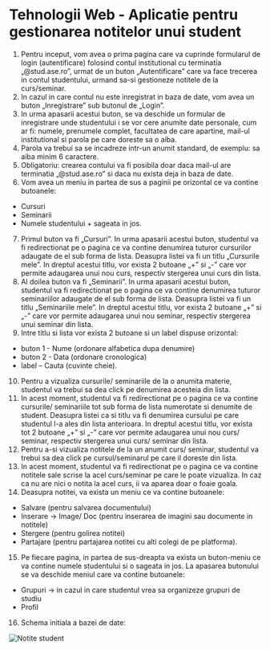 # Tehnologii Web - Aplicatie pentru gestionarea notitelor unui student
1.	Pentru inceput, vom avea o prima pagina care va cuprinde formularul de login (autentificare) folosind contul institutional cu terminatia „@stud.ase.ro”, urmat de un buton „Autentificare” care va face trecerea in contul studentului, urmand sa-si gestioneze notitele de la curs/seminar. 
2.	In cazul in care contul nu este inregistrat in baza de date, vom avea un buton „Inregistrare” sub butonul de „Login”. 
3.	In urma apasarii acestui buton, se va deschide un formular de inregistrare unde studentului i se vor cere anumite date personale, cum ar fi: numele, prenumele complet, facultatea de care apartine, mail-ul institutional si parola pe care doreste sa o aiba.
4.	Parola va trebui sa se incadreze intr-un anumit standard, de exemplu: sa aiba minim 6 caractere.
5.	Obligatoriu: crearea contului va fi posibila doar daca mail-ul are terminatia „@stud.ase.ro” si daca nu exista deja in baza de date.
6.	Vom avea un meniu in partea de sus a paginii pe orizontal ce va contine butoanele: 
-	Cursuri
-	Seminarii
-	Numele studentului + sageata in jos. 
7.	Primul buton va fi „Cursuri”. In urma apasarii acestui buton, studentul va fi redirectionat pe o pagina ce va contine denumirea tuturor cursurilor adaugate de el sub forma de lista. Deasupra listei va fi un titlu „Cursurile mele”. In dreptul acestui titlu, vor exista 2 butoane „+” si „-” care vor permite adaugarea unui nou curs, respectiv stergerea unui curs din lista.
8.	Al doilea buton va fi „Seminarii”. In urma apasarii acestui buton, studentul va fi redirectionat pe o pagina ce va contine denumirea tuturor seminariilor adaugate de el sub forma de lista. Deasupra listei va fi un titlu „Seminariile mele”. In dreptul acestui titlu, vor exista 2 butoane „+” si „-” care vor permite adaugarea unui nou seminar, respectiv stergerea unui seminar din lista.
9.	Intre titlu si lista vor exista 2 butoane si un label dispuse orizontal: 
-	buton 1 - Nume (ordonare alfabetica dupa denumire)
-	buton 2 - Data (ordonare cronologica)
-	label – Cauta (cuvinte cheie).
10.	Pentru a vizualiza cursurile/ seminariile de la o anumita materie, studentul va trebui sa dea click pe denumirea acesteia din lista. 
11.	In acest moment, studentul va fi redirectionat pe o pagina ce va contine cursurile/ seminariile tot sub forma de lista numerotate si denumite de student. Deasupra listei ca si titlu va fi denumirea cursului pe care studentul l-a ales din lista anterioara. In dreptul acestui titlu, vor exista tot 2 butoane „+” si „-” care vor permite adaugarea unui nou curs/ seminar, respectiv stergerea unui curs/ seminar din lista.
12.	Pentru a-si vizualiza notitele de la un anumit curs/ seminar, studentul va trebui sa dea click pe cursul/seminarul pe care il doreste din lista.
13.	In acest moment, studentul va fi redirectionat pe o pagina ce va contine notitele sale scrise la acel curs/seminar pe care le poate vizualiza. In caz ca nu are nici o notita la acel curs, ii va aparea doar o foaie goala.
14.	Deasupra notitei, va exista un meniu ce va contine butoanele: 
-	Salvare (pentru salvarea documentului)
-	Inserare -> Image/ Doc (pentru inserarea de imagini sau documente in notitele)
-	Stergere (pentru golirea notitei)
-	Partajare (pentru partajarea notitei cu alti colegi de pe platforma).
15.	Pe fiecare pagina, in partea de sus-dreapta va exista un buton-meniu ce va contine numele studentului si o sageata in jos. La apasarea butonului se va deschide meniul care va contine butoanele: 
-	Grupuri -> in cazul in care studentul vrea sa organizeze grupuri de studiu
-	Profil 
16. Schema initiala a bazei de date:

![Notite student](https://user-images.githubusercontent.com/102324614/203779173-7796b58f-81c6-4357-bd47-0f609ca854b6.jpg)
